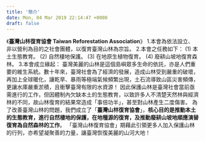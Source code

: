 ```yaml
---
title: '簡介'
date: Mon, 04 Mar 2019 22:14:47 +0000
draft: false
---
```


《**臺灣山林復育協會 Taiwan Reforestation Association**》 1.本會為依法設立、非以營利為目的之社會團體，以復育臺灣山林為宗旨。 2.本會之任務如下： (1) 本土生態教育。 (2) 自然棲地保護。 (3) 在地原生植物復育。 (4) 廢耕山坡地復育森林。 3.本會成立緣起： 臺灣美麗的山林是這個島嶼眾多生命的依託，亦是人們重要的維生系統。數十年來，臺灣社會為了經濟的發展，造成山林受到嚴重的破壞，再加上全球暖化，讓乾旱、暴雨等極端氣候頻繁出現，土石流導致山區災害頻傳，更讓水庫嚴重淤積，且衝擊臺灣有限的水資源！ 因此保護山林是臺灣社會當前亟需進行的工作，但因體制內欠缺本土的生態教育，以致許多人不清楚天然林與經濟林的不同，故山林復育的結果常造成「事倍功半」，甚至對山林產生二度傷害。 為了改善臺灣山林的問題，我們成立了「**臺灣山林復育協會**」，**核心目的是推動本土的生態教育，進行自然棲地的保護，在地種源的復育，及推動廢耕山坡地順應演替復育為自然森林的工作**。 「臺灣山林復育協會」期藉此引領更多人加入保護山林的行列，亦希望凝聚善的力量，讓臺灣恢復美麗的山河大地！